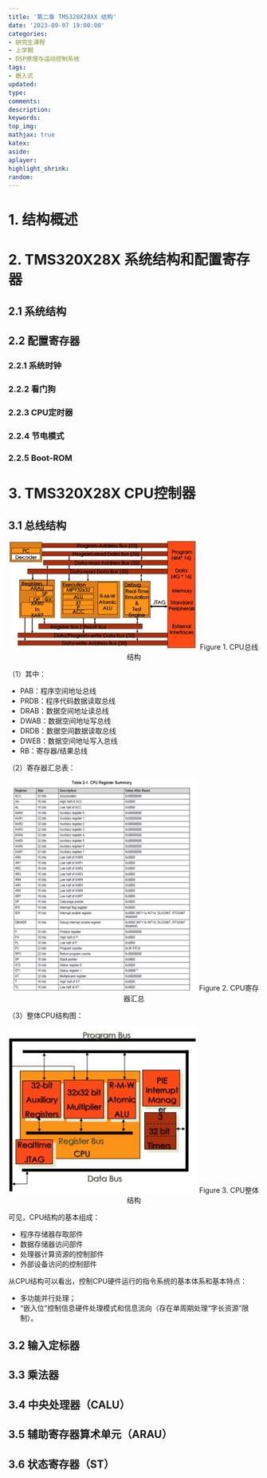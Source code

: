 ```yaml
---
title: '第二章 TMS320X28XX 结构'
date: '2023-09-07 19:00:00'
categories: 
- 研究生课程
- 上学期
- DSP原理与运动控制系统
tags: 
- 嵌入式
updated:
type:
comments:
description:
keywords:
top_img:
mathjax: true
katex:
aside:
aplayer:
highlight_shrink:
random:
---
```



# 1. 结构概述



# 2. TMS320X28X 系统结构和配置寄存器

## 2.1 系统结构


## 2.2 配置寄存器

### 2.2.1 系统时钟


### 2.2.2 看门狗



### 2.2.3 CPU定时器



### 2.2.4 节电模式



### 2.2.5 Boot-ROM






# 3. TMS320X28X CPU控制器

## 3.1 总线结构

<center>
<img src="/pic/mcourse/DSP/2.3.1.01.png" width="75%" />
Figure 1. CPU总线结构
</center>

（1）其中：
- PAB：程序空间地址总线
- PRDB：程序代码数据读取总线
- DRAB：数据空间地址读总线
- DWAB：数据空间地址写总线
- DRDB：数据空间数据读取总线
- DWEB：数据空间地址写入总线
- RB：寄存器/结果总线

（2）寄存器汇总表：
<center>
<img src="/pic/mcourse/DSP/2.3.1.02.png" width="75%" />
Figure 2. CPU寄存器汇总
</center>

（3）整体CPU结构图：
<center>
<img src="/pic/mcourse/DSP/2.3.1.03.png" width="75%" />
Figure 3. CPU整体结构
</center>

可见，CPU结构的基本组成：
- 程序存储器存取部件
- 数据存储器访问部件
- 处理器计算资源的控制部件
- 外部设备访问的控制部件

从CPU结构可以看出，控制CPU硬件运行的指令系统的基本体系和基本特点：
- 多功能并行处理；
- “嵌入位”控制信息硬件处理模式和信息流向（存在单周期处理“字长资源”限制）。


## 3.2 输入定标器

## 3.3 乘法器

## 3.4 中央处理器（CALU）

## 3.5 辅助寄存器算术单元（ARAU）

## 3.6 状态寄存器（ST）

